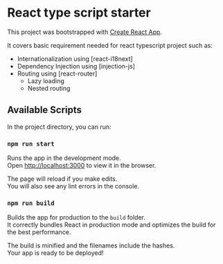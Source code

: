 # React type script starter

This project was bootstrapped with [Create React App](https://github.com/facebook/create-react-app).

It covers basic requirement needed for react typescript project such as:
- Internationalization using [react-i18next]
- Dependency Injection using [injection-js]
- Routing using [react-router]
    - Lazy loading
    - Nested routing

## Available Scripts

In the project directory, you can run:

### `npm run start`

Runs the app in the development mode.\
Open [http://localhost:3000](http://localhost:3000) to view it in the browser.

The page will reload if you make edits.\
You will also see any lint errors in the console.

### `npm run build`

Builds the app for production to the `build` folder.\
It correctly bundles React in production mode and optimizes the build for the best performance.

The build is minified and the filenames include the hashes.\
Your app is ready to be deployed!